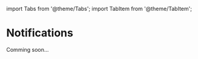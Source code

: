 import Tabs from '@theme/Tabs';
import TabItem from '@theme/TabItem';

# Notifications

Comming soon...
